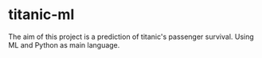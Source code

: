 # titanic-ml
The aim of this project is a prediction of titanic's passenger survival. Using ML and Python as main language.
